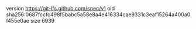 version https://git-lfs.github.com/spec/v1
oid sha256:0687fccfc498f5babc5a58e8a4e416334cae9331c3eaf15264a400a0f455e0ae
size 6939
